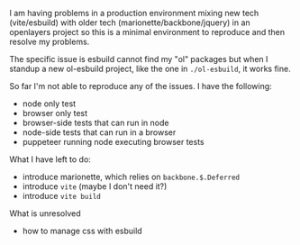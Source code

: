 I am having problems in a production environment mixing new tech (vite/esbuild) with older tech (marionette/backbone/jquery) in an openlayers project so this is a minimal environment to reproduce and then resolve my problems.

The specific issue is esbuild cannot find my "ol" packages but when I standup a new ol-esbuild project, like the one in `./ol-esbuild`, it works fine.

So far I'm not able to reproduce any of the issues. I have the following:

- node only test
- browser only test
- browser-side tests that can run in node
- node-side tests that can run in a browser
- puppeteer running node executing browser tests

What I have left to do:

- introduce marionette, which relies on `backbone.$.Deferred`
- introduce `vite` (maybe I don't need it?)
- introduce `vite build`

What is unresolved

- how to manage css with esbuild
